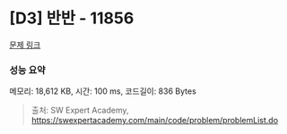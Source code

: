 # [D3] 반반 - 11856 

[문제 링크](https://swexpertacademy.com/main/code/problem/problemDetail.do?contestProbId=AXjS1GXqZ8gDFATi) 

### 성능 요약

메모리: 18,612 KB, 시간: 100 ms, 코드길이: 836 Bytes



> 출처: SW Expert Academy, https://swexpertacademy.com/main/code/problem/problemList.do
